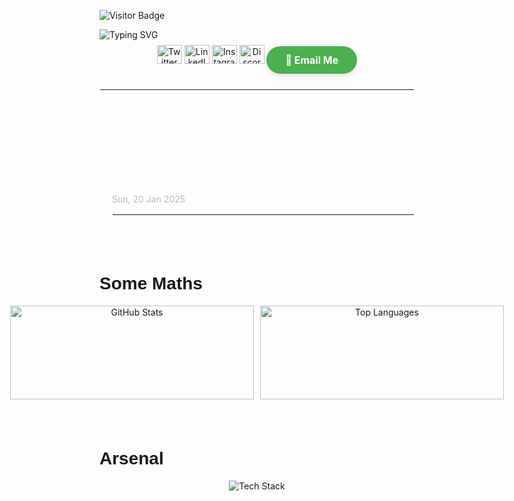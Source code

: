 <!-- Importing Google Font -->
<link href="https://fonts.googleapis.com/css2?family=Figtree:wght@300;400;600&display=swap" rel="stylesheet">

<!-- Visitor Badge -->
![Visitor Badge](https://visitor-badge.laobi.icu/badge?page_id=shaafsalman.shaafsalman)

<!-- Typing Header -->
<img src="https://readme-typing-svg.herokuapp.com/?font=Righteous&size=35&center=true&vCenter=true&width=800&height=70&duration=5000&lines=Initializing+Go+Home+Machine;Dimension+Signature+Identified;Shaaf+Salman;" alt="Typing SVG">

<!-- Social Media & Contact -->
<div align="center">
  <a href="https://twitter.com/shaafsalman_ss" target="_blank"><img src="https://raw.githubusercontent.com/rahuldkjain/github-profile-readme-generator/master/src/images/icons/Social/twitter.svg" alt="Twitter" height="30" width="40" /></a>
  <a href="https://linkedin.com/in/shaaf-salman-1397512aa" target="_blank"><img src="https://raw.githubusercontent.com/rahuldkjain/github-profile-readme-generator/master/src/images/icons/Social/linked-in-alt.svg" alt="LinkedIn" height="30" width="40" /></a>
  <a href="https://instagram.com/shaaf_salman_ss" target="_blank"><img src="https://raw.githubusercontent.com/rahuldkjain/github-profile-readme-generator/master/src/images/icons/Social/instagram.svg" alt="Instagram" height="30" width="40" /></a>
  <a href="https://discord.gg/shaafsalman" target="_blank"><img src="https://raw.githubusercontent.com/rahuldkjain/github-profile-readme-generator/master/src/images/icons/Social/discord.svg" alt="Discord" height="30" width="40" /></a>
  
  <!-- Improved Email Button -->
<a href="mailto:iamshaafsalman@gmail.com" style="display: inline-block; margin-top: 10px; background-color: #4CAF50; color: white; padding: 12px 30px; font-size: 16px; font-weight: bold; border-radius: 30px; text-decoration: none; box-shadow: 0px 4px 10px rgba(0, 0, 0, 0.1); transition: background-color 0.3s;">
  📧 Email Me
</a>
</div>
<div style="height: 10;"></div> <!-- This creates a gap -->
<hr style="border: 1px solid #fff;">

<!-- Projects -->
<!-- <h1 align="left" style="font-family: 'Figtree', sans-serif;">Artificial Things</h1>
<div align="left">
  <a href="https://github.com/shaafsalman/project1" target="_blank"><img src="https://img.shields.io/badge/ML%20Project-1-blue" alt="ML Project 1"/></a>
  <a href="https://github.com/shaafsalman/project2" target="_blank"><img src="https://img.shields.io/badge/ML%20Project-2-blue" alt="ML Project 2"/></a>
</div>

<div style="height: 40;"></div> <!-- This creates a gap -->


<!-- Full Stack Projects -->
<!-- <h1 align="left" style="font-family: 'Figtree', sans-serif;">Full Stack Projects</h1>
<div align="left">
</div>  -->

<div style="height: 40;"></div> <!-- This creates a gap -->

<!-- Articles Published -->
<h1 align="left" style="font-family: 'Figtree', sans-serif; color: white;">Things Useful</h1>
<div style="padding-left: 20px; color: white;">
  <ul style="list-style-type: none; padding: 0;">
    <li style="margin-bottom: 15px;">
      <a href="https://medium.com/@ishaafsalman/d86d51f9401b" target="_blank" style="text-decoration: none; color: white; font-weight: bold; font-size: 18px;">
        Frontend Deployment By VPS
      </a>
      <br>
      <span style="color: #bbb; font-size: 14px;">Sun, 20 Jan 2025</span>
    </li>
    <hr style="border: 1px solid #fff;">

  </ul>
</div>


<div style="height: 40;"></div> <!-- This creates a gap -->




<!-- GitHub Stats -->
<h1 align="left" style="font-family: 'Figtree', sans-serif;">Some Maths</h1>
<div align="center" style="display: flex; justify-content: center; gap: 10px;">
  <img width="390" height="150" src="https://github-readme-stats-salesp07.vercel.app/api?username=shaafsalman&count_private=true&show_icons=true&theme=react&rank_icon=github&border_radius=10" alt="GitHub Stats" />
  <img width="390" height="150" src="https://github-readme-stats-salesp07.vercel.app/api/top-langs/?username=shaafsalman&hide=HTML&langs_count=8&layout=compact&theme=react&border_radius=10&size_weight=0.5&count_weight=0.5&exclude_repo=github-readme-stats" alt="Top Languages" />
</div>

<div style="height: 40;"></div> <!-- This creates a gap -->


<!-- Tech Stack -->
<h1 align="left" style="font-family: 'Figtree', sans-serif;">Arsenal</h1>
<div align="center">
  <img src="https://skillicons.dev/icons?i=react,vite,tailwind,figma,javascript,bootstrap,redux,nodejs,express,python,java,fastapi,spring,mysql,mongodb,firebase,heroku,vercel,netlify,cloudflare,github,git,gradle,notion,androidstudio,sklearn,pytorch,tensorflow,dotnet,gcp" alt="Tech Stack" />
</div>
